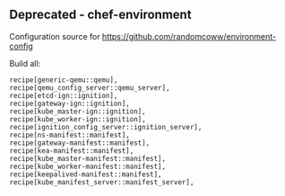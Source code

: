 ## Deprecated - chef-environment

Configuration source for https://github.com/randomcoww/environment-config

Build all:

    recipe[generic-qemu::qemu],
    recipe[qemu_config_server::qemu_server],
    recipe[etcd-ign::ignition],
    recipe[gateway-ign::ignition],
    recipe[kube_master-ign::ignition],
    recipe[kube_worker-ign::ignition],
    recipe[ignition_config_server::ignition_server],
    recipe[ns-manifest::manifest],
    recipe[gateway-manifest::manifest],
    recipe[kea-manifest::manifest],
    recipe[kube_master-manifest::manifest],
    recipe[kube_worker-manifest::manifest],
    recipe[keepalived-manifest::manifest],
    recipe[kube_manifest_server::manifest_server],
